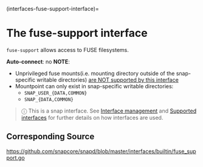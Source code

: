(interfaces-fuse-support-interface)=
# The fuse-support interface

`fuse-support` allows access to FUSE filesystems.  

**Auto-connect**: no
**NOTE**:
* Unprivileged fuse mounts(i.e. mounting directory outside of the snap-specific writable directories) [are NOT supported by this interface](https://github.com/snapcore/snapd/pull/1598#issuecomment-239952977)
* Mountpoint can only exist in snap-specific writable directories:
    * `SNAP_USER_{DATA,COMMON}`
    * `SNAP_{DATA,COMMON}`

> ⓘ  This is a snap interface. See [Interface management](/) and [Supported interfaces](/interfaces/index) for further details on how interfaces are used.

## Corresponding Source

<https://github.com/snapcore/snapd/blob/master/interfaces/builtin/fuse_support.go>

